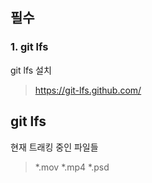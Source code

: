 ## 필수
### 1. git lfs
git lfs 설치
> https://git-lfs.github.com/

## git lfs
현재 트래킹 중인 파일들
> *.mov *.mp4 *.psd